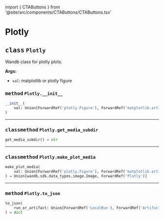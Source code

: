 import { CTAButtons } from '@site/src/components/CTAButtons/CTAButtons.tsx'

# Plotly

<CTAButtons githubLink='https://github.com/wandb/wandb/blob/main/wandb/sdk/data_types/plotly.py'/>




## <kbd>class</kbd> `Plotly`
Wandb class for plotly plots. 



**Args:**
 
 - `val`:  matplotlib or plotly figure 

### <kbd>method</kbd> `Plotly.__init__`

```python
__init__(
    val: Union[ForwardRef('plotly.Figure'), ForwardRef('matplotlib.artist.Artist')]
)
```








---

### <kbd>classmethod</kbd> `Plotly.get_media_subdir`

```python
get_media_subdir() → str
```





---

### <kbd>classmethod</kbd> `Plotly.make_plot_media`

```python
make_plot_media(
    val: Union[ForwardRef('plotly.Figure'), ForwardRef('matplotlib.artist.Artist')]
) → Union[wandb.sdk.data_types.image.Image, ForwardRef('Plotly')]
```





---

### <kbd>method</kbd> `Plotly.to_json`

```python
to_json(
    run_or_artifact: Union[ForwardRef('LocalRun'), ForwardRef('Artifact')]
) → dict
```